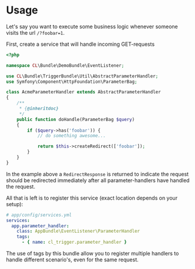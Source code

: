 # Usage

Let's say you want to execute some business logic whenever someone visits the url `/?foobar=1`.

First, create a service that will handle incoming GET-requests

```php
<?php

namespace CL\Bundle\DemoBundle\EventListener;

use CL\Bundle\TriggerBundle\Util\AbstractParameterHandler;
use Symfony\Component\HttpFoundation\ParameterBag;

class AcmeParameterHandler extends AbstractParameterHandler
{
    /**
     * {@inheritdoc}
     */
    public function doHandle(ParameterBag $query)
    {
        if ($query->has('foobar')) {
            // do something awesome...

            return $this->createRedirect(['foobar']);
        }
    }
}
```

In the example above a `RedirectResponse` is returned to indicate the request should be redirected
immediately after all parameter-handlers have handled the request.

All that is left is to register this service (exact location depends on your setup):
```yml
# app/config/services.yml
services:
  app.parameter_handler:
    class: AppBundle\EventListener\ParameterHandler
    tags:
      - { name: cl_trigger.parameter_handler }
```

The use of tags by this bundle allow you to register multiple handlers to handle different scenario's,
even for the same request.

